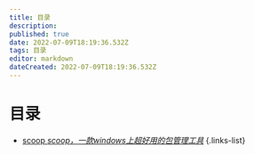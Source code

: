 ```yaml
---
title: 目录
description: 
published: true
date: 2022-07-09T18:19:36.532Z
tags: 目录
editor: markdown
dateCreated: 2022-07-09T18:19:36.532Z
---
```


# 目录
- [scoop *scoop，一款windows上超好用的包管理工具*](/c-s/app/scoop)
{.links-list}